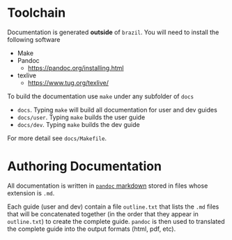 
# Toolchain 

Documentation is generated **outside** of `brazil`. You will need to install the following software 

* Make 
* Pandoc 
    * https://pandoc.org/installing.html
* texlive 
    * https://www.tug.org/texlive/


To build the documentation use `make` under any subfolder of `docs`

* `docs`. Typing `make` will build all documentation for user and dev guides 
* `docs/user`. Typing `make` builds the user guide
* `docs/dev`. Typing `make` builds the dev guide

For more detail see `docs/Makefile`. 

# Authoring Documentation 

All documentation is written in [`pandoc`
markdown](https://pandoc.org/MANUAL.html#pandocs-markdown) stored in
files whose extension is `.md`.

Each guide (user and dev) contain a file `outline.txt` that lists the
`.md` files that will be concatenated together (in the order that they
appear in `outline.txt`) to create the complete guide. `pandoc` is then used 
to translated the complete guide into the output formats (html, pdf, etc). 
